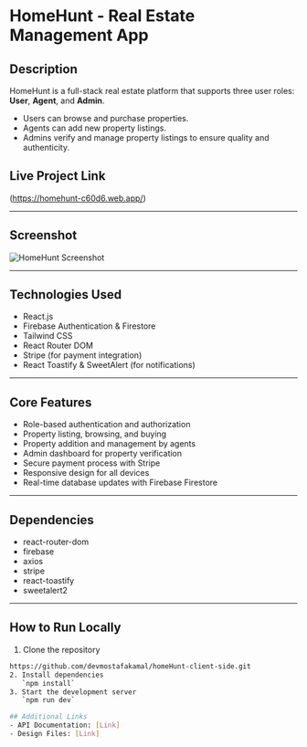 # HomeHunt - Real Estate Management App

## Description
HomeHunt is a full-stack real estate platform that supports three user roles: **User**, **Agent**, and **Admin**.  
- Users can browse and purchase properties.  
- Agents can add new property listings.  
- Admins verify and manage property listings to ensure quality and authenticity.

## Live Project Link
(https://homehunt-c60d6.web.app/)

---

## Screenshot
![HomeHunt Screenshot](./screenshot.png)

---

## Technologies Used
- React.js  
- Firebase Authentication & Firestore  
- Tailwind CSS  
- React Router DOM  
- Stripe (for payment integration)  
- React Toastify & SweetAlert (for notifications)

---

## Core Features
- Role-based authentication and authorization  
- Property listing, browsing, and buying  
- Property addition and management by agents  
- Admin dashboard for property verification  
- Secure payment process with Stripe  
- Responsive design for all devices  
- Real-time database updates with Firebase Firestore

---

## Dependencies
- react-router-dom  
- firebase  
- axios  
- stripe  
- react-toastify  
- sweetalert2

---

## How to Run Locally

1. Clone the repository  
```bash
https://github.com/devmostafakamal/homeHunt-client-side.git
2. Install dependencies  
   `npm install`  
3. Start the development server  
   `npm run dev`

## Additional Links
- API Documentation: [Link]
- Design Files: [Link]
